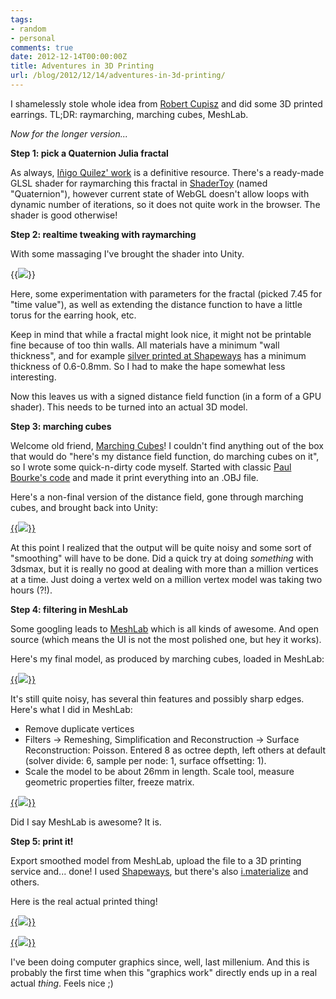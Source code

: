 ```yaml
---
tags:
- random
- personal
comments: true
date: 2012-12-14T00:00:00Z
title: Adventures in 3D Printing
url: /blog/2012/12/14/adventures-in-3d-printing/
---
```


I shamelessly stole whole idea from [Robert Cupisz](http://robert.cupisz.eu/)
and did some 3D printed earrings. TL;DR: raymarching, marching cubes, MeshLab.

*Now for the longer version...*

**Step 1: pick a Quaternion Julia fractal**

As always, [Iñigo Quilez' work](http://www.iquilezles.org/www/articles/juliasets3d/juliasets3d.htm) is a definitive
resource. There's a ready-made GLSL shader for raymarching this fractal in [ShaderToy](http://www.iquilezles.org/apps/shadertoy/) (named "Quaternion"), however current state of WebGL doesn't allow loops with dynamic number of iterations, so it does not quite work in the browser. The
shader is good otherwise!


**Step 2: realtime tweaking with raymarching**

With some massaging I've brought the shader into Unity.

{{<img src="/img/blog/2012-12/QuatRaymarch.png">}}

Here, some experimentation with parameters for the fractal (picked 7.45 for "time value"), as well as extending the distance function to have a little torus for the earring hook, etc.

Keep in mind that while a fractal might look nice, it might not be printable fine because of too thin walls. All materials have a minimum "wall thickness", and for example [silver printed at Shapeways](http://www.shapeways.com/materials/silver) has a minimum thickness of 0.6-0.8mm.
So I had to make the hape somewhat less interesting.

Now this leaves us with a signed distance field function (in a form of a GPU shader).
This needs to be turned into an actual 3D model.


**Step 3: marching cubes**

Welcome old friend,  [Marching Cubes](http://en.wikipedia.org/wiki/Marching_cubes)! I couldn't
find anything out of the box that would do "here's my distance field function, do marching cubes on it", so I wrote some quick-n-dirty code myself. Started with classic
[Paul Bourke's code](http://paulbourke.net/geometry/polygonise/) and made it print everything into an .OBJ file.

Here's a non-final version of the distance field, gone through marching cubes, and brought back into Unity:

[{{<img src="/img/blog/2012-12/QuatMarched-600.jpg">}}](/img/blog/2012-12/QuatMarched.jpg)

At this point I realized that the output will be quite noisy and some sort of "smoothing"
will have to be done. Did a quick try at doing *something* with 3dsmax, but it is really no
good at dealing with more than a million vertices at a time. Just doing a vertex weld on a million vertex model was taking two hours (?!).

**Step 4: filtering in MeshLab**

Some googling leads to [MeshLab](http://meshlab.sourceforge.net/) which is all kinds of awesome.
And open source (which means the UI is not the most polished one, but hey it works).

Here's my final model, as produced by marching cubes, loaded in MeshLab:

[{{<img src="/img/blog/2012-12/QuatRaw-600.jpg">}}](/img/blog/2012-12/QuatRaw.png)

It's still quite noisy, has several thin features and possibly sharp edges. Here's what I did in
MeshLab:

* Remove duplicate vertices
* Filters -> Remeshing, Simplification and Reconstruction -> Surface Reconstruction: Poisson. Entered 8 as octree depth, left others at default (solver divide: 6, sample per node: 1, surface offsetting: 1).
* Scale the model to be about 26mm in length. Scale tool, measure geometric properties filter, freeze matrix.

[{{<img src="/img/blog/2012-12/QuatFinal-600.jpg">}}](/img/blog/2012-12/QuatFinal.png)

Did I say MeshLab is awesome? It is.


**Step 5: print it!**

Export smoothed model from MeshLab, upload the file to a 3D printing service and... done!
I used [Shapeways](http://www.shapeways.com/creator/), but there's also [i.materialize](http://i.materialise.com/) and others.

Here is the real actual printed thing!

[{{<img src="/img/blog/2012-12/QuatPhoto1-600.jpg">}}](/img/blog/2012-12/QuatPhoto1.jpg)

[{{<img src="/img/blog/2012-12/QuatPhoto2-600.jpg">}}](/img/blog/2012-12/QuatPhoto2.jpg)


I've been doing computer graphics since, well, last millenium. And this is probably
the first time when this "graphics work" directly ends up in a real actual *thing*.
Feels nice ;)

